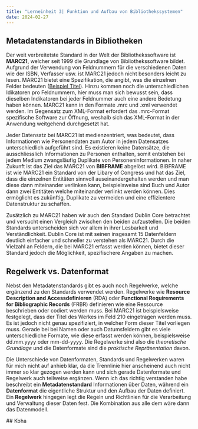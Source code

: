 ```yaml
---
title: "Lerneinheit 3| Funktion und Aufbau von Bibliothekssystemen"
date: 2024-02-27
---
```



## Metadatenstandards in Bibliotheken

Der weit verbreitetste Standard in der Welt der Bibliothekssoftware ist **MARC21**, welcher seit 1999 die Grundlage von Bibliothekssoftware bildet. Aufgrund der Verwendung von Feldnummern für die verschiedenen Daten wie der ISBN, Verfasser usw. ist MARC21 jedoch nicht besonders leicht zu lesen. MARC21 bietet eine Spezifikation, die angibt, was die einzelnen Felder bedeuten ([Beispiel Titel](https://www.loc.gov/marc/bibliographic/bd210.html)). Hinzu kommen noch die unterschiedlichen Idikatoren pro Feldnummern, hier muss man sich bewusst sein, dass dieselben Indikatoren bei jeder Feldnummer auch eine andere Bedetung haben können. MARC21 kann in den Formate .mrc und .xml verwendet werden. Im Gegensatz zum XML-Format erfordert das .mrc-Format spezifische Software zur Öffnung, weshalb sich das XML-Format in der Anwendung weitgehend durchgesetzt hat. 

Jeder Datensatz bei MARC21 ist medienzentriert, was bedeutet, dass Informationen wie Personendaten zum Autor in jedem Datensatzes unterschiedlich aufgeführt sind. Es existieren keine Datensätze, die ausschliesslich Informationen zu Personen enthalten, somit entstehen bei jedem Medium zwangsläufig Duplikate von Personeninformationen. In naher Zukunft ist das Ziel das MARC21 von **BIBFRAME** abgelöst wird. BIBFRAME ist wie MARC21 ein Standard von der Libary of Congress und hat das Ziel, dass die einzelnen Entitäten sinnvoll auseinandergehalten werden und man diese dann miteinander verlinken kann, beispielsweise sind Buch und Autor dann zwei Entitäten welche miteinander verlinkt werden können. Dies ermöglicht es zukünftig, Duplikate zu vermeiden und eine effizientere Datenstruktur zu schaffen.

Zusätzlich zu MARC21 haben wir auch den Standard Dublin Core betrachtet und versucht einen Vergleich zwischen den beiden aufzustellen. Die beiden Standards unterscheiden sich vor allem in ihrer Lesbarkeit und Verständlichkeit. Dublin Core ist mit seinen insgesamt 15 Datenfeldern deutlich einfacher und schneller zu verstehen als MARC21. Durch die Vielzahl an Feldern, die bei MARC21 erfasst werden können, bietet dieser Standard jedoch die Möglichkeit, spezifischere Angaben zu machen.

## Regelwerk vs. Datenformat

Nebst den Metadatenstandards gibt es auch noch Regelwerke, welche ergänzend zu den Standards verwendet werden. Regelwerke wie **Resource Description and Accessdefinieren** (RDA) oder **Functional Requirements for Bibliographic Records** (FRBR) definieren wie eine Ressource beschrieben oder codiert werden muss. Bei MARC21 ist beispielsweise festgelegt, dass der Titel des Werkes im Feld 210 eingetragen werden muss. Es ist jedoch nicht genau spezifiziert, in welcher Form dieser Titel vorliegen muss. Gerade bei bei Namen oder auch Datumsfeldern gibt es viele unterschiedliche Formate, wie diese erfasst werden können, beispielsweise dd.mm.yyyy oder mm-dd-yyyy. Die Regelwerke sind also die *theoretische Grundlage* und die Datenformate sind die *praktische Repräsentation* davon.  

Die Unterschiede von Datenformaten, Standards und Regelwerken waren für mich nicht auf anhieb klar, da die Trennlinie hier anscheinend auch nicht immer so klar gezogen werden kann und sich gerade Datenformate und Regelwerk auch teilweise ergänzen. Wenn ich das richtig verstanden habe beschreibt ein **Metadatenstandard** Informationen über Daten, während ein **Datenformat** die eigentliche Struktur und den Aufbau der Daten definiert. Ein **Regelwerk** hingegen legt die Regeln und Richtlinien für die Verarbeitung und Verwaltung dieser Daten fest. Die Kombination aus alle dem wäre dann das Datenmodell. 


## Koha